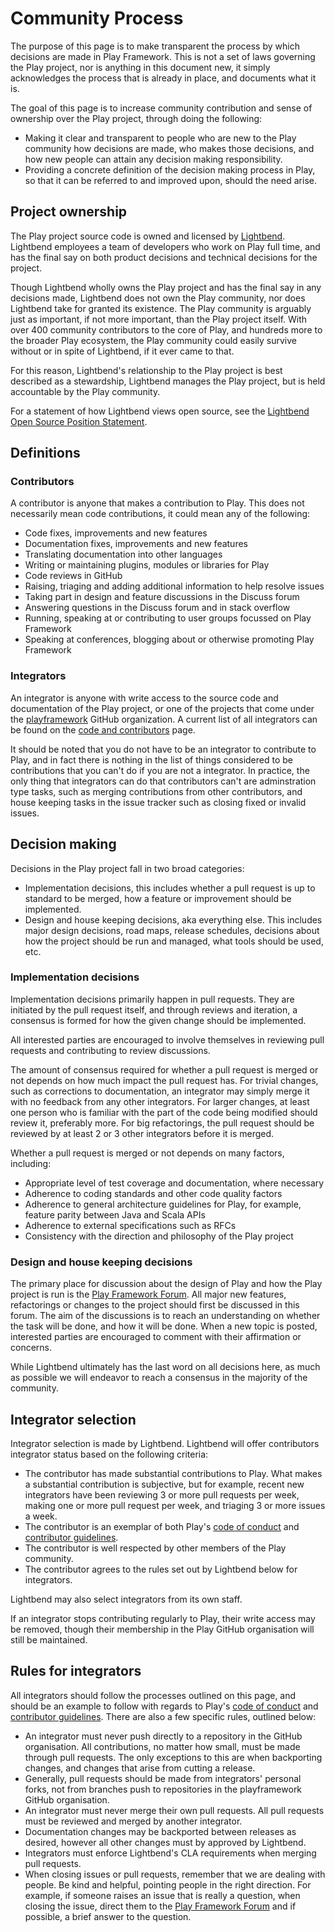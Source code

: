 # Community Process

The purpose of this page is to make transparent the process by which decisions are made in Play Framework.  This is not a set of laws governing the Play project, nor is anything in this document new, it simply acknowledges the process that is already in place, and documents what it is.

The goal of this page is to increase community contribution and sense of ownership over the Play project, through doing the following:

* Making it clear and transparent to people who are new to the Play community how decisions are made, who makes those decisions, and how new people can attain any decision making responsibility.
* Providing a concrete definition of the decision making process in Play, so that it can be referred to and improved upon, should the need arise.

## Project ownership

The Play project source code is owned and licensed by [Lightbend](https://www.lightbend.com).  Lightbend employees a team of developers who work on Play full time, and has the final say on both product decisions and technical decisions for the project.

Though Lightbend wholly owns the Play project and has the final say in any decisions made, Lightbend does not own the Play community, nor does Lightbend take for granted its existence.  The Play community is arguably just as important, if not more important, than the Play project itself.  With over 400 community contributors to the core of Play, and hundreds more to the broader Play ecosystem, the Play community could easily survive without or in spite of Lightbend, if it ever came to that.

For this reason, Lightbend's relationship to the Play project is best described as a stewardship, Lightbend manages the Play project, but is held accountable by the Play community.

For a statement of how Lightbend views open source, see the [Lightbend Open Source Position Statement](http://lightbend.com/open-source-position-statement).

## Definitions

### Contributors

A contributor is anyone that makes a contribution to Play.  This does not necessarily mean code contributions, it could mean any of the following:

* Code fixes, improvements and new features
* Documentation fixes, improvements and new features
* Translating documentation into other languages
* Writing or maintaining plugins, modules or libraries for Play
* Code reviews in GitHub
* Raising, triaging and adding additional information to help resolve issues
* Taking part in design and feature discussions in the Discuss forum
* Answering questions in the Discuss forum and in stack overflow
* Running, speaking at or contributing to user groups focussed on Play Framework
* Speaking at conferences, blogging about or otherwise promoting Play Framework

### Integrators

An integrator is anyone with write access to the source code and documentation of the Play project, or one of the projects that come under the [playframework](https://github.com/playframework) GitHub organization.  A current list of all integrators can be found on the [code and contributors](/code) page.

It should be noted that you do not have to be an integrator to contribute to Play, and in fact there is nothing in the list of things considered to be contributions that you can't do if you are not a integrator.  In practice, the only thing that integrators can do that contributors can't are adminstration type tasks, such as merging contributions from other contributors, and house keeping tasks in the issue tracker such as closing fixed or invalid issues.

## Decision making

Decisions in the Play project fall in two broad categories:

* Implementation decisions, this includes whether a pull request is up to standard to be merged, how a feature or improvement should be implemented.
* Design and house keeping decisions, aka everything else.  This includes major design decisions, road maps, release schedules, decisions about how the project should be run and managed, what tools should be used, etc.

### Implementation decisions

Implementation decisions primarily happen in pull requests.  They are initiated by the pull request itself, and through reviews and iteration, a consensus is formed for how the given change should be implemented.

All interested parties are encouraged to involve themselves in reviewing pull requests and contributing to review discussions.

The amount of consensus required for whether a pull request is merged or not depends on how much impact the pull request has.  For trivial changes, such as corrections to documentation, an integrator may simply merge it with no feedback from any other integrators.  For larger changes, at least one person who is familiar with the part of the code being modified should review it, preferably more.  For big refactorings, the pull request should be reviewed by at least 2 or 3 other integrators before it is merged.

Whether a pull request is merged or not depends on many factors, including:

* Appropriate level of test coverage and documentation, where necessary
* Adherence to coding standards and other code quality factors
* Adherence to general architecture guidelines for Play, for example, feature parity between Java and Scala APIs
* Adherence to external specifications such as RFCs
* Consistency with the direction and philosophy of the Play project

### Design and house keeping decisions

The primary place for discussion about the design of Play and how the Play project is run is the [Play Framework Forum](https://github.com/playframework/playframework/discussions).  All major new features, refactorings or changes to the project should first be discussed in this forum.  The aim of the discussions is to reach an understanding on whether the task will be done, and how it will be done.  When a new topic is posted, interested parties are encouraged to comment with their affirmation or concerns.

While Lightbend ultimately has the last word on all decisions here, as much as possible we will endeavor to reach a consensus in the majority of the community.

## Integrator selection

Integrator selection is made by Lightbend.  Lightbend will offer contributors integrator status based on the following criteria:

* The contributor has made substantial contributions to Play.  What makes a substantial contribution is subjective, but for example, recent new integrators have been reviewing 3 or more pull requests per week, making one or more pull request per week, and triaging 3 or more issues a week.
* The contributor is an exemplar of both Play's [code of conduct](https://www.lightbend.com/conduct) and [contributor guidelines](/contributing).
* The contributor is well respected by other members of the Play community.
* The contributor agrees to the rules set out by Lightbend below for integrators.

Lightbend may also select integrators from its own staff.

If an integrator stops contributing regularly to Play, their write access may be removed, though their membership in the Play GitHub organisation will still be maintained.

## Rules for integrators

All integrators should follow the processes outlined on this page, and should be an example to follow with regards to Play's [code of conduct](https://www.lightbend.com/conduct) and [contributor guidelines](/contributing).  There are also a few specific rules, outlined below:

* An integrator must never push directly to a repository in the GitHub organisation.  All contributions, no matter how small, must be made through pull requests.  The only exceptions to this are when backporting changes, and changes that arise from cutting a release.
* Generally, pull requests should be made from integrators' personal forks, not from branches push to repositories in the playframework GitHub organisation.
* An integrator must never merge their own pull requests.  All pull requests must be reviewed and merged by another integrator.
* Documentation changes may be backported between releases as desired, however all other changes must by approved by Lightbend.
* Integrators must enforce Lightbend's CLA requirements when merging pull requests.
* When closing issues or pull requests, remember that we are dealing with people.  Be kind and helpful, pointing people in the right direction.  For example, if someone raises an issue that is really a question, when closing the issue, direct them to the [Play Framework Forum](https://github.com/playframework/playframework/discussions) and if possible, a brief answer to the question.

